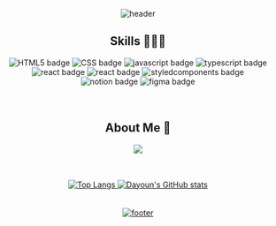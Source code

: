 <div align="center">
  
  ![header](https://capsule-render.vercel.app/api?type=waving&color=0:677bbf,100:ae82ce&height=200&section=header&text=Dayeon&fontSize=40&fontColor=ffffff&animation=fadeIn&fontAlignY=20&desc=Hello,%20Welcome%20to%20my%20Github!&descAlignY=45&&descSize=24)

## Skills 👩🏻‍💻

![HTML5 badge](https://img.shields.io/badge/-HTML5-%23F7DF1E?style=flat-square&logo=HTML5&logoColor=white&color=E34F26)
![CSS badge](https://img.shields.io/badge/-CSS3-%23F7DF1E?style=flat-square&logo=CSS3&logoColor=white&color=1572B6)
![javascript badge](https://img.shields.io/badge/-JavaScript-%23F7DF1E?style=flat-square&logo=JavaScript&logoColor=black)
![typescript badge](https://img.shields.io/badge/-TypeScript-%23F7DF1E?style=flat-square&logo=TypeScript&logoColor=white&color=3178C6)
<br>
![react badge](https://img.shields.io/badge/-React-%2361DAFB?style=flat-square&logo=react&logoColor=white)
![react badge](https://img.shields.io/badge/-ReactQuery-%2361DAFB?style=flat-square&logo=react-query&logoColor=white&color=FF4154)
![styledcomponents badge](https://img.shields.io/badge/-styled--components-%23DB7093?style=flat-square&logo=styledcomponents&logoColor=white)
<br>
![notion badge](https://img.shields.io/badge/-Notion-%23000000?style=flat-square&logo=notion&logoColor=white)
![figma badge](https://img.shields.io/badge/-Figma-%23F24E1E?style=flat-square&logo=figma&logoColor=white)
<br><br><br>

## About Me 🪻

<a href="https://velog.io/@day_1226" target="_blank"><img src="https://img.shields.io/badge/Velog-20c997?style=flat-square&logo=Vimeo&logoColor=white"/> <br><br><br>

![Top Langs](https://github-readme-stats.vercel.app/api/top-langs/?username=dayannne&layout=compact&theme=material-palenight)
![Dayoun's GitHub stats](https://github-readme-stats.vercel.app/api?username=dayannne&show_icons=true&theme=material-palenight)<br><br><br>
![footer](https://capsule-render.vercel.app/api?section=footer&type=waving&color=0:677bbf,100:ae82ce&height=140)

</div>
